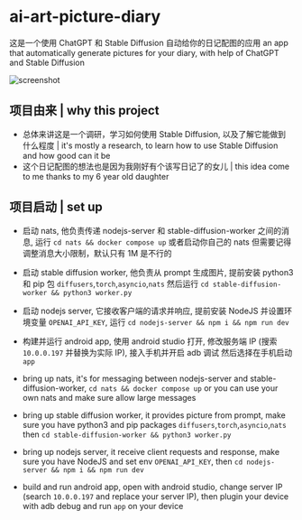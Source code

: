 # ai-art-picture-diary

这是一个使用 ChatGPT 和 Stable Diffusion 自动给你的日记配图的应用
an app that automatically generate pictures for your diary, with help of ChatGPT and Stable Diffusion

![screenshot](./screenshot.gif)

## 项目由来 | why this project

- 总体来讲这是一个调研，学习如何使用 Stable Diffusion, 以及了解它能做到什么程度 | it's mostly a research, to learn how to use Stable Diffusion and how good can it be
- 这个日记配图的想法也是因为我刚好有个该写日记了的女儿 | this idea  come to me thanks to my 6 year old daughter



## 项目启动 | set up

- 启动 nats, 他负责传递 nodejs-server 和 stable-diffusion-worker 之间的消息, 运行 `cd nats && docker compose up` 或者启动你自己的 nats 但需要记得调整消息大小限制，默认只有 1M 是不行的
- 启动 stable diffusion worker, 他负责从 prompt 生成图片, 提前安装 python3 和 pip 包 `diffusers`,`torch`,`asyncio`,`nats` 然后运行 `cd stable-diffusion-worker && python3 worker.py`
- 启动 nodejs server, 它接收客户端的请求并响应, 提前安装 NodeJS 并设置环境变量 `OPENAI_API_KEY`, 运行 `cd nodejs-server && npm i && npm run dev`
- 构建并运行 android app, 使用 android studio 打开, 修改服务端 IP (搜索 `10.0.0.197` 并替换为实际 IP), 接入手机并开启 adb 调试 然后选择在手机启动 `app`


- bring up nats, it's for messaging between nodejs-server and stable-diffusion-worker, `cd nats && docker compose up` or you can use your own nats and make sure allow large messages
- bring up stable diffusion worker, it provides picture from prompt, make sure you have python3 and pip packages `diffusers`,`torch`,`asyncio`,`nats` then `cd stable-diffusion-worker && python3 worker.py`
- bring up nodejs server, it receive client requests and response, make sure you have NodeJS and set env `OPENAI_API_KEY`, then `cd nodejs-server && npm i && npm run dev`
- build and run android app, open with android studio, change server IP (search `10.0.0.197` and replace your server IP), then plugin your device with adb debug and run `app` on your device
